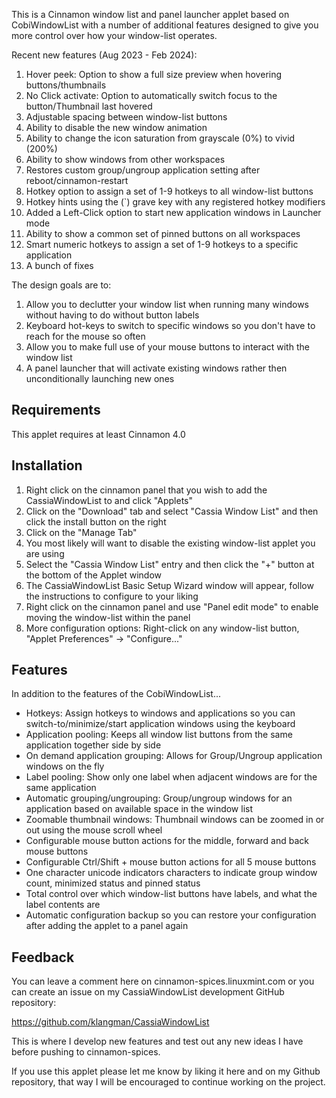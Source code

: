 This is a Cinnamon window list and panel launcher applet based on CobiWindowList with a number of additional features
designed to give you more control over how your window-list operates.

Recent new features (Aug 2023 - Feb 2024):

1.  Hover peek: Option to show a full size preview when hovering buttons/thumbnails
2.  No Click activate: Option to automatically switch focus to the button/Thumbnail last hovered
3.  Adjustable spacing between window-list buttons
4.  Ability to disable the new window animation
5.  Ability to change the icon saturation from grayscale (0%) to vivid (200%)
6.  Ability to show windows from other workspaces
7.  Restores custom group/ungroup application setting after reboot/cinnamon-restart
8.  Hotkey option to assign a set of 1-9 hotkeys to all window-list buttons
9.  Hotkey hints using the (`) grave key with any registered hotkey modifiers
10. Added a Left-Click option to start new application windows in Launcher mode
11. Ability to show a common set of pinned buttons on all workspaces
12. Smart numeric hotkeys to assign a set of 1-9 hotkeys to a specific application
13. A bunch of fixes

The design goals are to:

1. Allow you to declutter your window list when running many windows without having to do without button labels
2. Keyboard hot-keys to switch to specific windows so you don't have to reach for the mouse so often
3. Allow you to make full use of your mouse buttons to interact with the window list
4. A panel launcher that will activate existing windows rather then unconditionally launching new ones

## Requirements
This applet requires at least Cinnamon 4.0

## Installation
1. Right click on the cinnamon panel that you wish to add the CassiaWindowList to and click "Applets"
2. Click on the "Download" tab and select "Cassia Window List" and then click the install button on the right
3. Click on the "Manage Tab"
4. You most likely will want to disable the existing window-list applet you are using
5. Select the "Cassia Window List" entry and then click the "+" button at the bottom of the Applet window
6. The CassiaWindowList Basic Setup Wizard window will appear, follow the instructions to configure to your liking
7. Right click on the cinnamon panel and use "Panel edit mode" to enable moving the window-list within the panel
8. More configuration options: Right-click on any window-list button, "Applet Preferences" ->  "Configure..."

## Features
In addition to the features of the CobiWindowList...

 * Hotkeys: Assign hotkeys to windows and applications so you can switch-to/minimize/start application windows using the keyboard
 * Application pooling: Keeps all window list buttons from the same application together side by side
 * On demand application grouping: Allows for Group/Ungroup application windows on the fly
 * Label pooling: Show only one label when adjacent windows are for the same application
 * Automatic grouping/ungrouping: Group/ungroup windows for an application based on available space in the window list
 * Zoomable thumbnail windows: Thumbnail windows can be zoomed in or out using the mouse scroll wheel
 * Configurable mouse button actions for the middle, forward and back mouse buttons
 * Configurable Ctrl/Shift + mouse button actions for all 5 mouse buttons
 * One character unicode indicators characters to indicate group window count, minimized status and pinned status
 * Total control over which window-list buttons have labels, and what the label contents are
 * Automatic configuration backup so you can restore your configuration after adding the applet to a panel again
 
## Feedback
You can leave a comment here on cinnamon-spices.linuxmint.com or you can create an issue on my CassiaWindowList
development GitHub repository:

https://github.com/klangman/CassiaWindowList

This is where I develop new features and test out any new ideas I have before pushing to cinnamon-spices.

If you use this applet please let me know by liking it here and on my Github repository, that way I will be
encouraged to continue working on the project.

